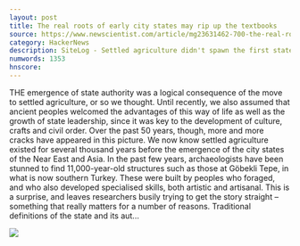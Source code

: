 ```yaml
---
layout: post
title: The real roots of early city states may rip up the textbooks
source: https://www.newscientist.com/article/mg23631462-700-the-real-roots-of-early-city-states-may-rip-up-the-textbooks/
category: HackerNews
description: SiteLog - Settled agriculture didn't spawn the first states. Two new books help expose the real drivers, the pressures on marginalised people – and what they can teach us
numwords: 1353
hnscore: 
---
```


THE emergence of state authority was a logical consequence of the move to settled agriculture, or so we thought. Until recently, we also assumed that ancient peoples welcomed the advantages of this way of life as well as the growth of state leadership, since it was key to the development of culture, crafts and civil order.  Over the past 50 years, though, more and more cracks have appeared in this picture. We now know settled agriculture existed for several thousand years before the emergence of the city states of the Near East and Asia. In the past few years, archaeologists have been stunned to find 11,000-year-old structures such as those at Göbekli Tepe, in what is now southern Turkey. These were built by peoples who foraged, and who also developed specialised skills, both artistic and artisanal.  This is a surprise, and leaves researchers busily trying to get the story straight – something that really matters for a number of reasons. Traditional definitions of the state and its aut...

![](https://d1o50x50snmhul.cloudfront.net/wp-content/uploads/2017/10/04180000/nationalgeographic_1424819.jpg)
<!--description-->